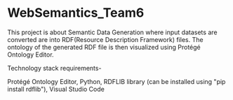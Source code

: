# WebSemantics_Team6

This project is about Semantic Data Generation where input datasets are converted are into RDF(Resource Description Framework) files. The ontology of the generated RDF file is then visualized using Protégé Ontology Editor.

Technology stack requirements- 

Protégé Ontology Editor,
Python,
RDFLIB library (can be installed using "pip install rdflib"),
Visual Studio Code


